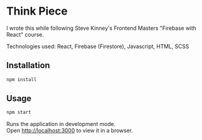 # Think Piece

I wrote this while following Steve Kinney's Frontend Masters "Firebase with React" course.

Technologies used: React, Firebase (Firestore), Javascript, HTML, SCSS

## Installation
```sh
npm install
```
## Usage
```sh
npm start
```
Runs the application in development mode.\
Open [http://localhost:3000](http://localhost:3000) to view it in a browser.
